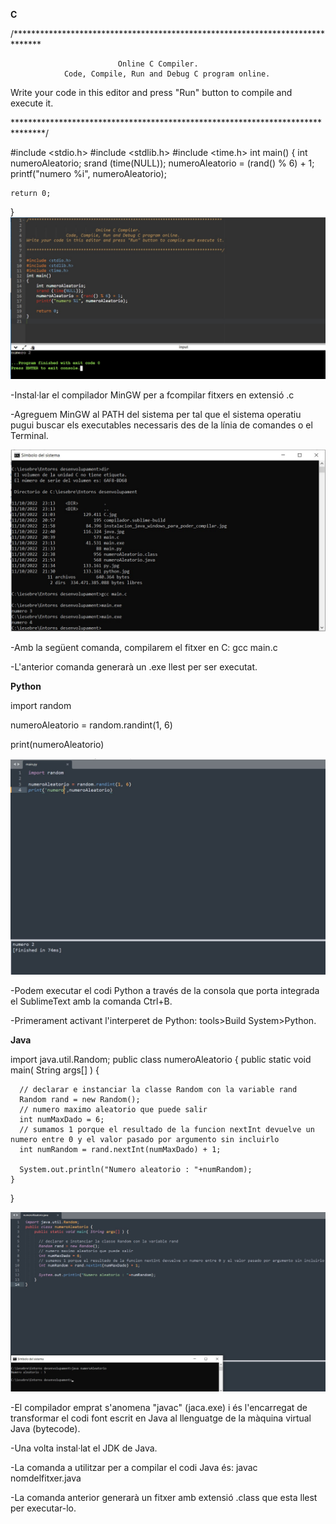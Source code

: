 **C**

/******************************************************************************

                            Online C Compiler.
                Code, Compile, Run and Debug C program online.
Write your code in this editor and press "Run" button to compile and execute it.

*******************************************************************************/

#include <stdio.h>
#include <stdlib.h>
#include <time.h>
int main()
{
    int numeroAleatorio;
    srand (time(NULL));
    numeroAleatorio = (rand() % 6) + 1;
    printf("numero %i", numeroAleatorio);

    return 0;
}
![](C.jpg)

-Instal·lar el compilador MinGW per a fcompilar fitxers en extensió .c

-Agreguem MinGW al PATH del sistema per tal que el sistema operatiu pugui buscar els executables necessaris des de la línia de comandes o el Terminal.

![](compilatC.jpg)

-Amb la següent comanda, compilarem el fitxer en C: 
   gcc main.c 
   
-L'anterior comanda generarà un .exe llest per ser executat.



**Python**

import random

numeroAleatorio = random.randint(1, 6)

print(numeroAleatorio)


![](py.jpg)

-Podem executar el codi Python a través de la consola que porta integrada el SublimeText amb la comanda Ctrl+B.

-Primerament activant l'interperet de Python: tools>Build System>Python.

**Java**

import java.util.Random;
public class numeroAleatorio {
    public static void main( String args[] ) {
        
      // declarar e instanciar la classe Random con la variable rand    
      Random rand = new Random(); 
      // numero maximo aleatorio que puede salir
      int numMaxDado = 6;
      // sumamos 1 porque el resultado de la funcion nextInt devuelve un numero entre 0 y el valor pasado por argumento sin incluirlo
      int numRandom = rand.nextInt(numMaxDado) + 1; 
      
      System.out.println("Numero aleatorio : "+numRandom);
    }
}

![](java.jpg)

-El compilador emprat s'anomena "javac" (jaca.exe) i és l'encarregat de transformar el codi font escrit en Java al llenguatge de la màquina virtual Java (bytecode).

-Una volta instal·lat el JDK de Java.

-La comanda a utilitzar per a compilar el codi Java és: 
    javac nomdelfitxer.java
    
-La comanda anterior generarà un fitxer amb extensió .class que esta llest per executar-lo.

    



